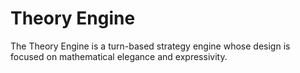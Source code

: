 # Theory Engine

The Theory Engine is a turn-based strategy engine whose design is
focused on mathematical elegance and expressivity.

